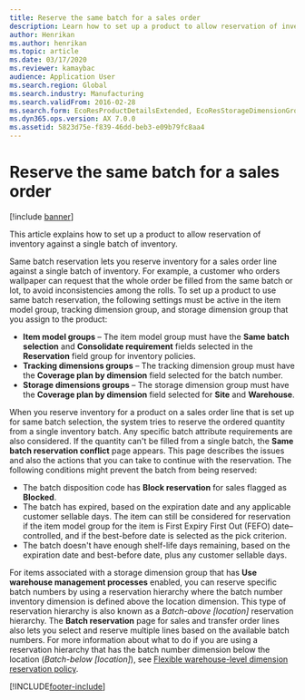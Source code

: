 ```yaml
---
title: Reserve the same batch for a sales order
description: Learn how to set up a product to allow reservation of inventory against a single batch of inventory, including definitions of various groups.
author: Henrikan
ms.author: henrikan
ms.topic: article
ms.date: 03/17/2020
ms.reviewer: kamaybac
audience: Application User
ms.search.region: Global
ms.search.industry: Manufacturing
ms.search.validFrom: 2016-02-28
ms.search.form: EcoResProductDetailsExtended, EcoResStorageDimensionGroup, EcoResTrackingDimensionGroup, InventBatch, InventModelGroup, PdsAskSameLotForm, PdsCustSellableDays, WHSReservationHierarchy, WHSInventTableReservationHierarchy
ms.dyn365.ops.version: AX 7.0.0
ms.assetid: 5823d75e-f839-46dd-beb3-e09b79fc8aa4
---
```


# Reserve the same batch for a sales order

[!include [banner](../includes/banner.md)]

This article explains how to set up a product to allow reservation of inventory against a single batch of inventory.

Same batch reservation lets you reserve inventory for a sales order line against a single batch of inventory. For example, a customer who orders wallpaper can request that the whole order be filled from the same batch or lot, to avoid inconsistencies among the rolls. To set up a product to use same batch reservation, the following settings must be active in the item model group, tracking dimension group, and storage dimension group that you assign to the product:

- **Item model groups** – The item model group must have the **Same batch selection** and **Consolidate requirement** fields selected in the **Reservation** field group for inventory policies.
- **Tracking dimensions groups** – The tracking dimension group must have the **Coverage plan by dimension** field selected for the batch number.
- **Storage dimensions groups** – The storage dimension group must have the **Coverage plan by dimension** field selected for **Site** and **Warehouse**.

When you reserve inventory for a product on a sales order line that is set up for same batch selection, the system tries to reserve the ordered quantity from a single inventory batch. Any specific batch attribute requirements are also considered. If the quantity can't be filled from a single batch, the **Same batch reservation conflict** page appears. This page describes the issues and also the actions that you can take to continue with the reservation. The following conditions might prevent the batch from being reserved:

- The batch disposition code has **Block reservation** for sales flagged as **Blocked**.
- The batch has expired, based on the expiration date and any applicable customer sellable days. The item can still be considered for reservation if the item model group for the item is First Expiry First Out (FEFO) date–controlled, and if the best-before date is selected as the pick criterion.
- The batch doesn't have enough shelf-life days remaining, based on the expiration date and best-before date, plus any customer sellable days.

For items associated with a storage dimension group that has **Use warehouse management processes** enabled, you can reserve specific batch numbers by using a reservation hierarchy where the batch number inventory dimension is defined above the location dimension. This type of reservation hierarchy is also known as a *Batch-above \[location\]* reservation hierarchy. The **Batch reservation** page for sales and transfer order lines also lets you select and reserve multiple lines based on the available batch numbers. For more information about what to do if you are using a reservation hierarchy that has the batch number dimension below the location (*Batch-below \[location\]*), see [Flexible warehouse-level dimension reservation policy](../warehousing/flexible-warehouse-level-dimension-reservation.md).


[!INCLUDE[footer-include](../../includes/footer-banner.md)]
